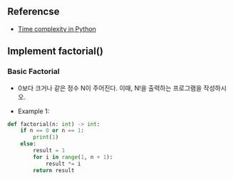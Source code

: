 ## Referencse
* [Time complexity in Python](https://github.com/takhyun12/Python-Essential-Training/blob/main/time%20complexity.md)

## Implement factorial()

### Basic Factorial
* 0보다 크거나 같은 정수 N이 주어진다. 이때, N!을 출력하는 프로그램을 작성하시오.

* Example 1:

```python
def factorial(n: int) -> int:
    if n == 0 or n == 1:
        print(1)
    else:
        result = 1
        for i in range(1, n + 1):
            result *= i
        return result
```
